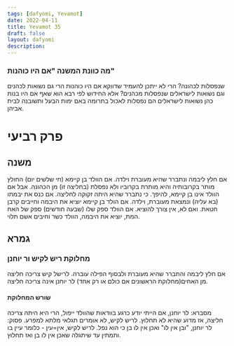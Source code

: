 ```yaml
---
tags: [dafyomi, Yevamot] 
date: 2022-04-11
title: Yevamot 35
draft: false
layout: dafyomi
description: 
---
```


### מה כוונת המשנה "אם היו כוהנות"
שנפסלות לכהונה? הרי לא ייתכן להעמיד שדווקא אם היו כוהנות הרי גם נשואות לכהנים וגם נשואות לישראלים שנפסלות מכהנים?
אלא החידוש לפי רבא הוא שאף אם היו בנות כהן נשואות לישראלים הם נפסלות לאכול בתרומה באם ימות הבעל ותשובנה לבית אביהן.
# פרק רביעי
## משנה
אם חלץ ליבמה ונתברר שהיא מעוברת וילדה. אם הוולד בן קיימא (חי שלשים יום) החולץ מותר בקרובותיה והיא מותרת בקרוביו ולא נפסלת (בחליצה זו) מן הכהונה. 
אבל אם הוולד אינו בן קיימא, להיפך. כי נתברר שהיא היתה זקוקה לחליצה.
אם כנס את יבמתו (בא עליה) ונמצאת מעוברת, וילדה. אם הולד בן קיימא יוציא את היבמה וחייבים קרבן חטאת. ואם לא, אין צורך להוציא.
אם הוולד ספק שלו (שבעה חודשים) ספק של האח המת, יוציא את היבמה, הוולד כשר וחיבים אשם תלוי.
## גמרא
### מחלוקת ריש לקיש ור יוחנן
אם חלץ ליבמה והתברר שהיא מעוברת ולבסוף הפילה עוברה. 
לרישל קיש צריכה חליצה מן האחים(מחלוקת הראשונים אם כולם או רק אחד) 
לר יוחנן אינה צריכה חליצה.
#### שורש המחלוקת 
מסברא: לר יוחנן, אם הייתי יודע כרגע בוודאות שהוולד ייפול, הרי היא היתה צריכה חליצה, אז מדוע שהיא לא תחלוץ. לריש לקיש, לא אומרים תגלאי מלתא למפרע.
פסוק: לר יוחנן, "ובן אין לו" ואכן אין לו בן כי הוא נפל.  לריש לקיש, אין=עין - כלומר עיין בו ותמתין עד שיתגלה שאכן אין לו בן ואז תחלוץ.
